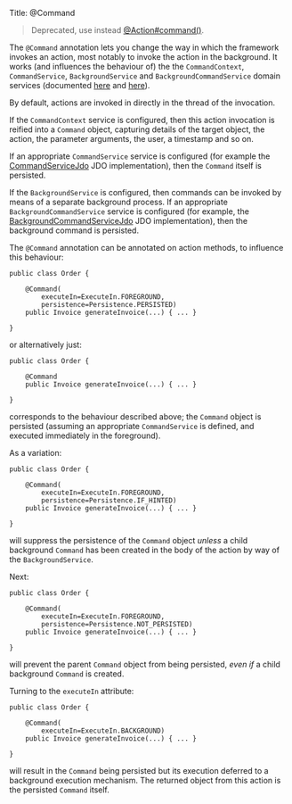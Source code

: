 Title: @Command

> Deprecated, use instead [@Action#command()](./Action.html).

The `@Command` annotation lets you change the way in which the framework invokes an action, most notably to invoke the action in the background.  It works (and influences the behaviour of) the the `CommandContext`, `CommandService`, `BackgroundService` and `BackgroundCommandService` domain services (documented [here](../../../reference/services/command-context.html) and [here](../../../reference/services/background-service.html)). 

By default, actions are invoked in directly in the thread of the invocation.

If the `CommandContext` service is configured, then this action invocation is reified into a `Command` object, capturing details of the target object, the action, the parameter arguments, the user, a timestamp and so on. 

If an appropriate `CommandService` service is configured (for example the [CommandServiceJdo](../../../components/objectstores/jdo/services/command-service-jdo.html) JDO implementation), then the `Command` itself is persisted.

If the `BackgroundService` is configured, then commands can be invoked by means of a separate background process.  If an appropriate `BackgroundCommandService` service is configured (for example, the [BackgroundCommandServiceJdo](../../../components/objectstores/jdo/services/background-command-service-jdo.html) JDO implementation), then the background command is persisted.

The `@Command` annotation can be annotated on action methods, to influence this behaviour:

    public class Order {

        @Command(
            executeIn=ExecuteIn.FOREGROUND, 
            persistence=Persistence.PERSISTED)
        public Invoice generateInvoice(...) { ... }

    }

or alternatively just:

    public class Order {

        @Command
        public Invoice generateInvoice(...) { ... }

    }

corresponds to the behaviour described above; the `Command` object is persisted (assuming an appropriate `CommandService` is defined, and executed immediately in the foreground).

As a variation:
 
    public class Order {

        @Command(
            executeIn=ExecuteIn.FOREGROUND, 
            persistence=Persistence.IF_HINTED)
        public Invoice generateInvoice(...) { ... }

    }

will suppress the persistence of the `Command` object *unless* a child background `Command` has been created in the body of the action by way of the `BackgroundService`.

Next:

    public class Order {

        @Command(
            executeIn=ExecuteIn.FOREGROUND, 
            persistence=Persistence.NOT_PERSISTED)
        public Invoice generateInvoice(...) { ... }

    }

will prevent the parent `Command` object from being persisted, *even if* a child background `Command` is created.


Turning to the `executeIn` attribute:

    public class Order {

        @Command(
            executeIn=ExecuteIn.BACKGROUND)
        public Invoice generateInvoice(...) { ... }

    }

will result in the `Command` being persisted but its execution deferred to a background execution mechanism.  The returned object from this action is the persisted `Command` itself.

